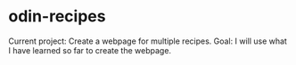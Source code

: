 # odin-recipes
Current project: Create a webpage for multiple recipes. Goal: I will use what I have learned so far to create the webpage.